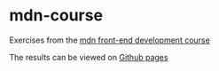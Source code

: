 # mdn-course
Exercises from the [mdn front-end development course](https://developer.mozilla.org/en-US/docs/Learn/Front-end_web_developer)

The results can be viewed on [Github pages](https://crazytieguy.github.io/mdn-course/)
